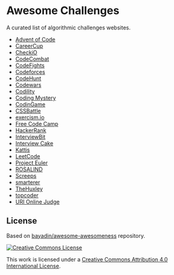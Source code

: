 # Awesome Challenges

A curated list of algorithmic challenges websites.

- [Advent of Code](https://adventofcode.com)
- [CareerCup](https://www.careercup.com/page)
- [CheckiO](http://www.checkio.org/)
- [CodeCombat](https://codecombat.com/)
- [CodeFights](https://codefights.com/)
- [Codeforces](https://codeforces.com/)
- [CodeHunt](https://www.codehunt.com/)
- [Codewars](http://www.codewars.com/)
- [Codility](https://codility.com/programmers/challenges/)
- [Coding Mystery](https://codingmystery.com/)
- [CodinGame](https://www.codingame.com/start)
- [CSSBattle](https://cssbattle.dev/)
- [exercism.io](http://exercism.io/)
- [Free Code Camp](https://www.freecodecamp.com/)
- [HackerRank](https://www.hackerrank.com/)
- [InterviewBit](https://www.interviewbit.com/)
- [Interview Cake](https://interviewcake.com/)
- [Kattis](https://open.kattis.com/)
- [LeetCode](https://leetcode.com/)
- [Project Euler](https://projecteuler.net/)
- [ROSALIND](http://rosalind.info/)
- [Screeps](https://screeps.com/)
- [smarterer](http://smarterer.com/tests/categories/Programming)
- [TheHuxley](https://www.thehuxley.com/)
- [topcoder](https://www.topcoder.com/challenges/)
- [URI Online Judge](https://www.urionlinejudge.com.br/judge/en/login)

## License

Based on [bayadin/awesome-awesomeness](https://github.com/bayandin/awesome-awesomeness) repository.

[![Creative Commons License](http://i.creativecommons.org/l/by/4.0/88x31.png)](http://creativecommons.org/licenses/by/4.0/)

This work is licensed under a [Creative Commons Attribution 4.0 International License](http://creativecommons.org/licenses/by/4.0/).
